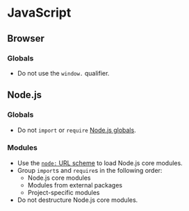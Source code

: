 # JavaScript

## Browser

### Globals

- Do not use the `window.` qualifier.

## Node.js

### Globals

- Do not `import` or `require` [Node.js globals](https://nodejs.org/api/globals.html).

### Modules

- Use the [`node:` URL scheme](https://nodejs.org/api/esm.html#esm_node_imports) to load Node.js core modules.
- Group `import`s and `require`s in the following order:
  - Node.js core modules
  - Modules from external packages
  - Project-specific modules
- Do not destructure Node.js core modules.
